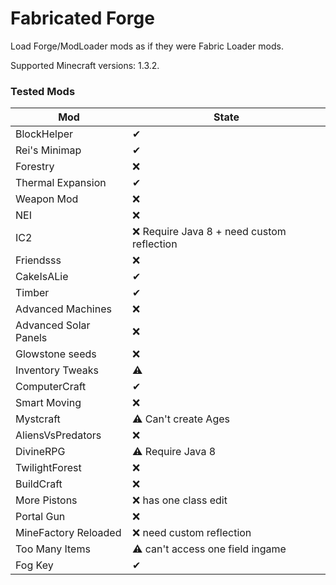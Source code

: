 # Fabricated Forge

Load Forge/ModLoader mods as if they were Fabric Loader mods.

Supported Minecraft versions: 1.3.2.

### Tested Mods
| Mod                   | State                                     |
|-----------------------|-------------------------------------------|
| BlockHelper           | ✔                                         |
| Rei's Minimap         | ✔                                         |
| Forestry              | ❌                                         |
| Thermal Expansion     | ✔                                         |
| Weapon Mod            | ❌                                         |
| NEI                   | ❌                                         |
| IC2                   | ❌ Require Java 8 + need custom reflection |
| Friendsss             | ❌                                         |
| CakeIsALie            | ✔                                         |
| Timber                | ✔                                         |
| Advanced Machines     | ❌                                         |
| Advanced Solar Panels | ❌                                         |
| Glowstone seeds       | ❌                                         |
| Inventory Tweaks      | ⚠                                         |
| ComputerCraft         | ✔                                         |
| Smart Moving          | ❌                                         |
| Mystcraft             | ⚠ Can't create Ages                       |
| AliensVsPredators     | ❌                                         |
| DivineRPG             | ⚠ Require Java 8                          |
| TwilightForest        | ❌                                         |
| BuildCraft            | ❌                                         |
| More Pistons          | ❌ has one class edit                      |
| Portal Gun            | ❌                                         |
| MineFactory Reloaded  | ❌ need custom reflection                  |
| Too Many Items        | ⚠ can't access one field ingame           |
| Fog Key               | ✔                                         |